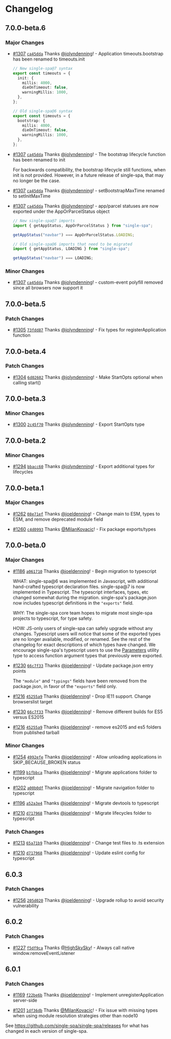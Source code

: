 # Changelog

## 7.0.0-beta.6

### Major Changes

- [#1307](https://github.com/single-spa/single-spa/pull/1307) [`ca45dda`](https://github.com/single-spa/single-spa/commit/ca45ddae8a02196098247d2ef8b2a12827add4dc) Thanks [@jolyndenning](https://github.com/jolyndenning)! - Application timeouts.bootstrap has been renamed to timeouts.init

  ```ts
  // New single-spa@7 syntax
  export const timeouts = {
    init: {
      millis: 4000,
      dieOnTimeout: false,
      warningMillis: 1000,
    },
  };

  // Old single-spa@6 syntax
  export const timeouts = {
    bootstrap: {
      millis: 4000,
      dieOnTimeout: false,
      warningMillis: 1000,
    },
  };
  ```

- [#1307](https://github.com/single-spa/single-spa/pull/1307) [`ca45dda`](https://github.com/single-spa/single-spa/commit/ca45ddae8a02196098247d2ef8b2a12827add4dc) Thanks [@jolyndenning](https://github.com/jolyndenning)! - The bootstrap lifecycle function has been renamed to init

  For backwards compatibility, the bootstrap lifecycle still functions, when init is not provided. However, in a future release of single-spa, that may no longer be the case.

- [#1307](https://github.com/single-spa/single-spa/pull/1307) [`ca45dda`](https://github.com/single-spa/single-spa/commit/ca45ddae8a02196098247d2ef8b2a12827add4dc) Thanks [@jolyndenning](https://github.com/jolyndenning)! - setBootstrapMaxTime renamed to setInitMaxTime

- [#1307](https://github.com/single-spa/single-spa/pull/1307) [`ca45dda`](https://github.com/single-spa/single-spa/commit/ca45ddae8a02196098247d2ef8b2a12827add4dc) Thanks [@jolyndenning](https://github.com/jolyndenning)! - app/parcel statuses are now exported under the AppOrParcelStatus object

  ```ts
  // New single-spa@7 imports
  import { getAppStatus, AppOrParcelStatus } from "single-spa";

  getAppStatus("navbar") === AppOrParcelStatus.LOADING;

  // Old single-spa@6 imports that need to be migrated
  import { getAppStatus, LOADING } from "single-spa";

  getAppStatus("navbar") === LOADING;
  ```

### Minor Changes

- [#1307](https://github.com/single-spa/single-spa/pull/1307) [`ca45dda`](https://github.com/single-spa/single-spa/commit/ca45ddae8a02196098247d2ef8b2a12827add4dc) Thanks [@jolyndenning](https://github.com/jolyndenning)! - custom-event polyfill removed since all browsers now support it

## 7.0.0-beta.5

### Patch Changes

- [#1305](https://github.com/single-spa/single-spa/pull/1305) [`73fdd87`](https://github.com/single-spa/single-spa/commit/73fdd878432b3144eb77ba2c12becc3799812e9f) Thanks [@jolyndenning](https://github.com/jolyndenning)! - Fix types for registerApplication function

## 7.0.0-beta.4

### Patch Changes

- [#1304](https://github.com/single-spa/single-spa/pull/1304) [`6d02602`](https://github.com/single-spa/single-spa/commit/6d026022a2ca471ee06038b17e2dcfeb425baf02) Thanks [@jolyndenning](https://github.com/jolyndenning)! - Make StartOpts optional when calling start()

## 7.0.0-beta.3

### Minor Changes

- [#1300](https://github.com/single-spa/single-spa/pull/1300) [`2c45f70`](https://github.com/single-spa/single-spa/commit/2c45f707e2b546ef2bdd3c0d6039f6a7c9ff423c) Thanks [@jolyndenning](https://github.com/jolyndenning)! - Export StartOpts type

## 7.0.0-beta.2

### Minor Changes

- [#1294](https://github.com/single-spa/single-spa/pull/1294) [`bbacc60`](https://github.com/single-spa/single-spa/commit/bbacc601192b0db85c96477696880e733ff6776c) Thanks [@jolyndenning](https://github.com/jolyndenning)! - Export additional types for lifecycles

## 7.0.0-beta.1

### Major Changes

- [#1262](https://github.com/single-spa/single-spa/pull/1262) [`08e71ef`](https://github.com/single-spa/single-spa/commit/08e71efd3fd43d4601875da498fca6f2a1769473) Thanks [@joeldenning](https://github.com/joeldenning)! - Change main to ESM, types to ESM, and remove deprecated module field

- [#1260](https://github.com/single-spa/single-spa/pull/1260) [`c4d0993`](https://github.com/single-spa/single-spa/commit/c4d099375078740af4ea3f96688f492b38cee969) Thanks [@MilanKovacic](https://github.com/MilanKovacic)! - Fix package exports/types

## 7.0.0-beta.0

### Major Changes

- [#1186](https://github.com/single-spa/single-spa/pull/1186) [`a061710`](https://github.com/single-spa/single-spa/commit/a061710d54228c03dab6a61be644ea2d2786b49e) Thanks [@joeldenning](https://github.com/joeldenning)! - Begin migration to typescript

  WHAT: single-spa@6 was implemented in Javascript, with additional hand-crafted typescript declaration files. single-spa@7 is now implemented in Typescript. The typescript interfaces, types, etc changed somewhat during the migration. single-spa's package.json now includes typescript definitions in the `"exports"` field.

  WHY: The single-spa core team hopes to migrate most single-spa projects to typescript, for type safety.

  HOW: JS-only users of single-spa can safely upgrade without any changes. Typescript users will notice that some of the exported types are no longer available, modified, or renamed. See the rest of the changelog for exact descriptions of which types have changed. We encourage single-spa's typescript users to use the [Parameters](https://www.typescriptlang.org/docs/handbook/utility-types.html#parameterstype) utility type to access function argument types that previously were exported.

- [#1230](https://github.com/single-spa/single-spa/pull/1230) [`66c7f33`](https://github.com/single-spa/single-spa/commit/66c7f3376559ada5eede826c479fe08c221b955d) Thanks [@joeldenning](https://github.com/joeldenning)! - Update package.json entry points

  The `"module"` and `"typings"` fields have been removed from the package.json, in favor of the `"exports"` field only.

- [#1216](https://github.com/single-spa/single-spa/pull/1216) [`45255a9`](https://github.com/single-spa/single-spa/commit/45255a967b1f65e3f8c283b8e5cc7db31ca81948) Thanks [@joeldenning](https://github.com/joeldenning)! - Drop IE11 support. Change browserslist target

- [#1230](https://github.com/single-spa/single-spa/pull/1230) [`66c7f33`](https://github.com/single-spa/single-spa/commit/66c7f3376559ada5eede826c479fe08c221b955d) Thanks [@joeldenning](https://github.com/joeldenning)! - Remove different builds for ES5 versus ES2015

- [#1216](https://github.com/single-spa/single-spa/pull/1216) [`45255a9`](https://github.com/single-spa/single-spa/commit/45255a967b1f65e3f8c283b8e5cc7db31ca81948) Thanks [@joeldenning](https://github.com/joeldenning)! - remove es2015 and es5 folders from published tarball

### Minor Changes

- [#1254](https://github.com/single-spa/single-spa/pull/1254) [`4992efe`](https://github.com/single-spa/single-spa/commit/4992efe339739c44f6516e354de28a9fe54b1857) Thanks [@joeldenning](https://github.com/joeldenning)! - Allow unloading applications in SKIP_BECAUSE_BROKEN status

- [#1199](https://github.com/single-spa/single-spa/pull/1199) [`b1fbbca`](https://github.com/single-spa/single-spa/commit/b1fbbcab86bb05e5af63aa58ee885bf849031974) Thanks [@joeldenning](https://github.com/joeldenning)! - Migrate applications folder to typescript

- [#1202](https://github.com/single-spa/single-spa/pull/1202) [`a00b0df`](https://github.com/single-spa/single-spa/commit/a00b0df81b9b35b09d0b153c05f461cf83b54581) Thanks [@joeldenning](https://github.com/joeldenning)! - Migrate navigation folder to typescript

- [#1196](https://github.com/single-spa/single-spa/pull/1196) [`a52a3e4`](https://github.com/single-spa/single-spa/commit/a52a3e41314011aeb6a933790555ee6537a4e530) Thanks [@joeldenning](https://github.com/joeldenning)! - Migrate devtools to typescript

- [#1210](https://github.com/single-spa/single-spa/pull/1210) [`d717968`](https://github.com/single-spa/single-spa/commit/d71796847e55bd71743dd75e75caf3927b39c8b1) Thanks [@joeldenning](https://github.com/joeldenning)! - Migrate lifecycles folder to typescript

### Patch Changes

- [#1213](https://github.com/single-spa/single-spa/pull/1213) [`65a71b9`](https://github.com/single-spa/single-spa/commit/65a71b9062c6ecb438c2af97af5d11ebc88089a4) Thanks [@joeldenning](https://github.com/joeldenning)! - Change test files to .ts extension

- [#1210](https://github.com/single-spa/single-spa/pull/1210) [`d717968`](https://github.com/single-spa/single-spa/commit/d71796847e55bd71743dd75e75caf3927b39c8b1) Thanks [@joeldenning](https://github.com/joeldenning)! - Update eslint config for typescript

## 6.0.3

### Patch Changes

- [#1256](https://github.com/single-spa/single-spa/pull/1256) [`205d020`](https://github.com/single-spa/single-spa/commit/205d02018c10887efd01826cd6e54884d81c152f) Thanks [@joeldenning](https://github.com/joeldenning)! - Upgrade rollup to avoid security vulnerability

## 6.0.2

### Patch Changes

- [#1227](https://github.com/single-spa/single-spa/pull/1227) [`f5df9ca`](https://github.com/single-spa/single-spa/commit/f5df9ca1e58c389d2c24dd1b84a92bbc3ece3c11) Thanks [@HighSkySky](https://github.com/HighSkySky)! - Always call native window.removeEventListener

## 6.0.1

### Patch Changes

- [#1169](https://github.com/single-spa/single-spa/pull/1169) [`f22be6b`](https://github.com/single-spa/single-spa/commit/f22be6b8d34a1596b58f0701e353d869d11d4e17) Thanks [@joeldenning](https://github.com/joeldenning)! - Implement unregisterApplication server-side

- [#1201](https://github.com/single-spa/single-spa/pull/1201) [`1df36db`](https://github.com/single-spa/single-spa/commit/1df36db508d58a27669cf8920f6c483646762a2b) Thanks [@MilanKovacic](https://github.com/MilanKovacic)! - Fix issue with missing types when using module resolution strategies other than node10

See https://github.com/single-spa/single-spa/releases for what has changed in each version of single-spa.
